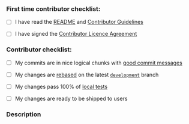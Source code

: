 <!--
Thanks for contributing to the project!
Please help us keep this project in good shape by going through this checklist.
Replace the empty checkboxes [ ] below with checked ones [X] as they are completed
Remember, you can preview this before saving it.
-->

<!-- You can remove this first section if you have contributed before -->

### First time contributor checklist:
- [ ] I have read the [README](https://github.com/WhisperSystems/Signal-Desktop/blob/master/README.md) and [Contributor Guidelines](https://github.com/WhisperSystems/Signal-Desktop/blob/master/CONTRIBUTING.md)
- [ ] I have signed the [Contributor Licence Agreement](https://whispersystems.org/cla/)


### Contributor checklist:
- [ ] My commits are in nice logical chunks with [good commit messages](http://chris.beams.io/posts/git-commit/)
- [ ] My changes are [rebased](https://medium.freecodecamp.org/git-rebase-and-the-golden-rule-explained-70715eccc372) on the latest [`development`](https://github.com/WhisperSystems/Signal-Desktop/tree/development) branch
- [ ] My changes pass 100% of [local tests](https://github.com/WhisperSystems/Signal-Desktop/blob/master/CONTRIBUTING.md#tests)
- [ ] My changes are ready to be shipped to users


### Description

<!--
Describe briefly what your pull request changes. Focus on the value provided to users.

Does it address any outstanding issues in this project?
  https://github.com/WhisperSystems/Signal-Desktop/issues?utf8=%E2%9C%93&q=is%3Aissue
  Reference an issue with the hash symbol: "#222"
  If you're fixing it, use something like "Fixes #222"

Please write a summary of your test approach:
  - What kind of manual testing did you do?
  - Did you write any new tests?
  - What operating systems did you test with? (please use specific versions: http://whatsmyos.com/)
  - What other devices did you test with? (other Desktop devices, Android, Android Simulator, iOS, iOS Simulator)
-->
